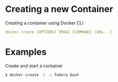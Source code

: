 # Creating a new Container

Creating a container using Docker CLI

```yaml
docker create [OPTIONS] IMAGE [COMMAND] [ARG...]
```
# Examples
Create and start a container
```sh
$ docker create -t -i fedora bash
```
